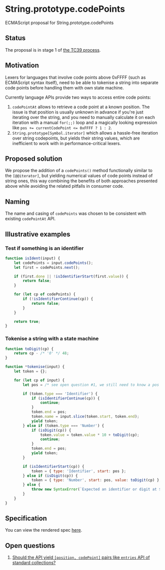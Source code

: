 # String.prototype.codePoints

ECMAScript proposal for String.prototype.codePoints

## Status

The proposal is in stage 1 of [the TC39 process](https://tc39.github.io/process-document/).

## Motivation

Lexers for languages that involve code points above 0xFFFF (such as ECMAScript syntax itself), need
to be able to tokenise a string into separate code points before handling them with own state machine.

Currently language APIs provide two ways to access entire code points:

1. `codePointAt` allows to retrieve a code point at a known position. The issue is that position is usually unknown in advance if you're just iterating over the string, and you need to manually
calculate it on each iteration with a manual `for(;;)` loop and a magically looking expression like
`pos += currentCodePoint <= 0xFFFF ? 1 : 2`.
1. `String.prototype[Symbol.iterator]` which allows a hassle-free iteration over string codepoints,
but yields their string values, which are inefficient to work with in performance-critical lexers.

## Proposed solution

We propose the addition of a `codePoints()` method functionally similar to the `[@@iterator]`, but yielding numerical values of code points instead of string ones, this way combining the benefits of both approaches presented above while avoiding the related pitfalls in consumer code.

## Naming

The name and casing of `codePoints` was chosen to be consistent with existing `codePointAt` API.

## Illustrative examples

### Test if something is an identifier

```javascript
function isIdent(input) {
	let codePoints = input.codePoints();
	let first = codePoints.next();

	if (first.done || !isIdentifierStart(first.value)) {
		return false;
	}

	for (let cp of codePoints) {
		if (!isIdentifierContinue(cp)) {
			return false;
		}
	}

	return true;
}
```

### Tokenise a string with a state machine

```javascript
function toDigit(cp) {
	return cp - /* '0' */ 48;
}

function *tokenise(input) {
	let token = {};

	for (let cp of input) {
		let pos = /* see open question #1, we still need to know a pos somehow */;

		if (token.type === 'Identifier') {
			if (isIdentifierContinue(cp)) {
				continue;
			}
			token.end = pos;
			token.name = input.slice(token.start, token.end);
			yield token;
		} else if (token.type === 'Number') {
			if (isDigit(cp)) {
				token.value = token.value * 10 + toDigit(cp);
				continue;
			}
			token.end = pos;
			yield token;
		}

		if (isIdentifierStart(cp)) {
			token = { type: 'Identifier', start: pos };
		} else if (isDigit(cp)) {
			token = { type: 'Number', start: pos, value: toDigit(cp) };
		} else {
			throw new SyntaxError(`Expected an identifier or digit at ${tokenStart}`);
		}
	}
}
```

## Specification

You can view the rendered spec [here](https://rreverser.github.io/string-prototype-codepoints/).

## Open questions

1. [Should the API yield `[position, codePoint]` pairs like `entries` API of standard collections?](https://github.com/RReverser/string-prototype-codepoints/issues/1)
